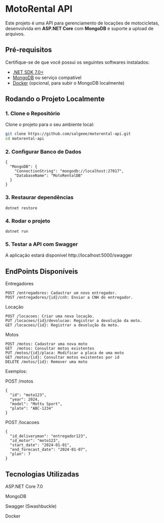# MotoRental API

Este projeto é uma API para gerenciamento de locações de motocicletas, desenvolvida em **ASP.NET Core** com **MongoDB** e suporte a upload de arquivos.

## Pré-requisitos

Certifique-se de que você possui os seguintes softwares instalados:

- [.NET SDK 7.0+](https://dotnet.microsoft.com/download/dotnet/7.0](https://dotnet.microsoft.com/pt-br/download))
- [MongoDB](https://www.mongodb.com/try/download/community) ou serviço compatível
- [Docker](https://www.docker.com/) (opcional, para subir o MongoDB localmente)

## Rodando o Projeto Localmente

### 1. Clone o Repositório
Clone o projeto para o seu ambiente local:
```bash
git clone https://github.com/salgeee/motorental-api.git
cd motorental-api
```

### 2. Configurar Banco de Dados
```
{
  "MongoDB": {
    "ConnectionString": "mongodb://localhost:27017",
    "DatabaseName": "MotoRentalDB"
  }
}
```

### 3. Restaurar dependências
```
dotnet restore
```

### 4. Rodar o projeto 
```
dotnet run
```

### 5. Testar a API com Swagger

A aplicação estará disponível http://localhost:5000/swagger



## EndPoints Disponíveis

Entregadores
```
POST /entregadores: Cadastrar um novo entregador.
POST /entregadores/{id}/cnh: Enviar a CNH do entregador.
```
Locação
``` 
POST /locacoes: Criar uma nova locação.
PUT /locacoes/{id}/devolucao: Registrar a devolução da moto.
GET /locacoes/{id}: Registrar a devolução da moto.
```
Motos
``` 
POST /motos: Cadastrar uma nova moto
GET  /motos: Consultar motos existentes
PUT /motos/{id}/placa: Modificar a placa de uma moto
GET /motos/{id}: Consultar motos existentes por id
DELETE /motos/{id}: Remover uma moto
```
 Exemplos:

POST /motos
``` 
{
  "id": "moto123",
  "year": 2024,
  "model": "Mottu Sport",
  "plate": "ABC-1234"
}
```

POST /locacoes
```
{
  "id_deliveryman": "entregador123",
  "id_motor": "moto123",
  "start_date": "2024-01-01",
  "end_forecast_date": "2024-01-07",
  "plan": 7
}
```


## Tecnologias Utilizadas
ASP.NET Core 7.0

MongoDB

Swagger (Swashbuckle)

Docker

